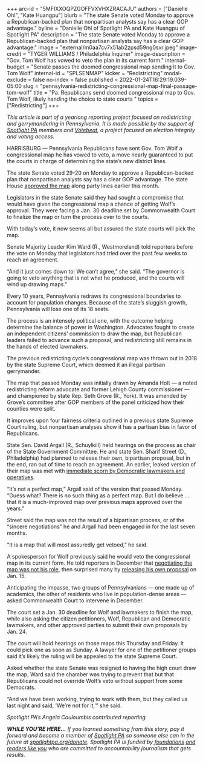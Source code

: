 +++
arc-id = "5MFIXXOQPZGOFFVXVHXZRACAJU"
authors = ["Danielle Ohl", "Kate Huangpu"]
blurb = "The state Senate voted Monday to approve a Republican-backed plan that nonpartisan analysts say has a clear GOP advantage."
byline = "Danielle Ohl of Spotlight PA and Kate Huangpu of Spotlight PA"
description = "The state Senate voted Monday to approve a Republican-backed plan that nonpartisan analysts say has a clear GOP advantage."
image = "external/m0aa7cv7x51ab2zpsd59ng0sxr.jpeg"
image-credit = "TYGER WILLIAMS / Philadelphia Inquirer"
image-description = "Gov. Tom Wolf has vowed to veto the plan in its current form."
internal-budget = "Senate passes the doomed congressional map sending it to Gov. Tom Wolf"
internal-id = "SPLSENMAP"
kicker = "Redistricting"
modal-exclude = false
no-index = false
published = 2022-01-24T16:29:19.039-05:00
slug = "pennsylvania-redistricting-congressional-map-final-passage-tom-wolf"
title = "Pa. Republicans send doomed congressional map to Gov. Tom Wolf, likely handing the choice to state courts "
topics = ["Redistricting"]
+++

<i>This article is part of a yearlong reporting project focused on redistricting and gerrymandering in Pennsylvania. It is made possible by the support of </i><a href="https://www.spotlightpa.org/"><i>Spotlight PA</i></a><i> members and </i><a href="https://votebeat.org/"><i>Votebeat</i></a><i>, a project focused on election integrity and voting access.</i>

HARRISBURG — Pennsylvania Republicans have sent Gov. Tom Wolf a congressional map he has vowed to veto, a move nearly guaranteed to put the courts in charge of determining the state’s new district lines.

The state Senate voted 29-20 on Monday to approve a Republican-backed plan that nonpartisan analysts say has a clear GOP advantage. The state House <a href="https://www.spotlightpa.org/news/2022/01/pennsylvania-redistricting-congressional-map-house-approval/">approved the map</a> along party lines earlier this month.

Legislators in the state Senate said they had sought a compromise that would have given the congressional map a chance of getting Wolf’s approval. They were facing a Jan. 30 deadline set by Commonwealth Court to finalize the map or turn the process over to the courts.

<script src="https://www.spotlightpa.org/embed.js" async></script><div data-spl-embed-version="1" data-spl-src="https://www.spotlightpa.org/embeds/newsletter/"></div>

With today’s vote, it now seems all but assured the state courts will pick the map.

Senate Majority Leader Kim Ward (R., Westmoreland) told reporters before the vote on Monday that legislators had tried over the past few weeks to reach an agreement.

“And it just comes down to: We can’t agree,” she said. “The governor is going to veto anything that is not what he produced, and the courts will wind up drawing maps.”

Every 10 years, Pennsylvania redraws its congressional boundaries to account for population changes. Because of the state’s sluggish growth, Pennsylvania will lose one of its 18 seats.

The process is an intensely political one, with the outcome helping determine the balance of power in Washington. Advocates fought to create an independent citizens’ commission to draw the map, but Republican leaders failed to advance such a proposal, and redistricting still remains in the hands of elected lawmakers.

The previous redistricting cycle’s congressional map was thrown out in 2018 by the state Supreme Court, which deemed it an illegal partisan gerrymander.

The map that passed Monday was initially drawn by Amanda Holt — a noted redistricting reform advocate and former Lehigh County commissioner — and championed by state Rep. Seth Grove (R., York). It was amended by Grove’s committee after GOP members of the panel criticized how their counties were split.

It improves upon four fairness criteria outlined in a previous state Supreme Court ruling, but nonpartisan analyses show it has a partisan bias in favor of Republicans.

State Sen. David Argall (R., Schuylkill) held hearings on the process as chair of the State Government Committee. He and state Sen. Sharif Street (D., Philadelphia) had planned to release their own, bipartisan proposal, but in the end, ran out of time to reach an agreement. An earlier, leaked version of their map was met with <a href="https://www.inquirer.com/politics/election/pennsylvania-redistricting-congressional-map-sharif-street-democrats-20211209.html">immediate scorn by Democratic lawmakers and operatives</a>.

“It’s not a perfect map,” Argall said of the version that passed Monday. “Guess what? There is no such thing as a perfect map. But I do believe … that it is a much-improved map over previous maps approved over the years.”

Street said the map was not the result of a bipartisan process, or of the “sincere negotiations” he and Argall had been engaged in for the last seven months.

“It is a map that will most assuredly get vetoed,” he said.

A spokesperson for Wolf previously said he would veto the congressional map in its current form. He told reporters in December that <a href="https://www.abc27.com/news/this-week-in-pennsylvania/pennsylvania-politics/gov-wolf-says-negotiating-a-new-congressional-map-is-not-his-role/">negotiating the map was not his role</a>, then surprised many by <a href="https://davesredistricting.org/maps#ratings::fe2ff034-a707-4d2f-a781-60eb79ea8b7d">releasing his own proposal</a> on Jan. 15.

Anticipating the impasse, two groups of Pennsylvanians — one made up of academics, the other of residents who live in population-dense areas — asked Commonwealth Court to intervene in December.

The court set a Jan. 30 deadline for Wolf and lawmakers to finish the map, while also asking the citizen petitioners, Wolf, Republican and Democratic lawmakers, and other approved parties to submit their own proposals by Jan. 24.

<script src="https://www.spotlightpa.org/embed.js" async></script><div data-spl-embed-version="1" data-spl-src="https://www.spotlightpa.org/embeds/donate/"></div>

The court will hold hearings on those maps this Thursday and Friday. It could pick one as soon as Sunday. A lawyer for one of the petitioner groups said it’s likely the ruling will be appealed to the state Supreme Court.

Asked whether the state Senate was resigned to having the high court draw the map, Ward said the chamber was trying to prevent that but that Republicans could not override Wolf’s veto without support from some Democrats.

“And we have been working, trying to work with them, but they called us last night and said, ‘We’re not for it,’” she said.

<i>Spotlight PA’s Angela Couloumbis contributed reporting.</i>

<i><b>WHILE YOU’RE HERE...</b></i><i> If you learned something from this story, pay it forward and become a member of </i><a href="https://www.spotlightpa.org/"><i>Spotlight PA</i></a><i> so someone else can in the future at </i><a href="https://www.spotlightpa.org/donate"><i>spotlightpa.org/donate</i></a><i>. Spotlight PA is funded by</i><a href="https://www.spotlightpa.org/support"><i> foundations</i></a><i> </i><a href="https://www.spotlightpa.org/support"><i>and readers like you</i></a><i> who are committed to accountability journalism that gets results.</i>
